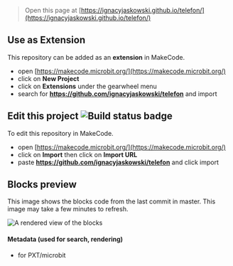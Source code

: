 
> Open this page at [https://ignacyjaskowski.github.io/telefon/](https://ignacyjaskowski.github.io/telefon/)

## Use as Extension

This repository can be added as an **extension** in MakeCode.

* open [https://makecode.microbit.org/](https://makecode.microbit.org/)
* click on **New Project**
* click on **Extensions** under the gearwheel menu
* search for **https://github.com/ignacyjaskowski/telefon** and import

## Edit this project ![Build status badge](https://github.com/ignacyjaskowski/telefon/workflows/MakeCode/badge.svg)

To edit this repository in MakeCode.

* open [https://makecode.microbit.org/](https://makecode.microbit.org/)
* click on **Import** then click on **Import URL**
* paste **https://github.com/ignacyjaskowski/telefon** and click import

## Blocks preview

This image shows the blocks code from the last commit in master.
This image may take a few minutes to refresh.

![A rendered view of the blocks](https://github.com/ignacyjaskowski/telefon/raw/master/.github/makecode/blocks.png)

#### Metadata (used for search, rendering)

* for PXT/microbit
<script src="https://makecode.com/gh-pages-embed.js"></script><script>makeCodeRender("{{ site.makecode.home_url }}", "{{ site.github.owner_name }}/{{ site.github.repository_name }}");</script>
